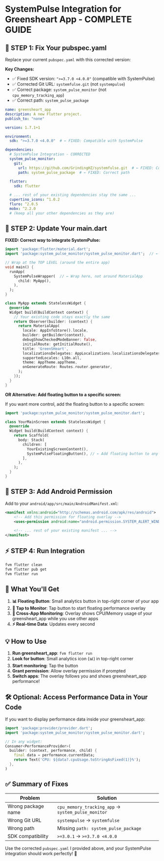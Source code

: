 # SystemPulse Integration for Greensheart App - COMPLETE GUIDE

## 🔧 **STEP 1: Fix Your pubspec.yaml**

Replace your current `pubspec.yaml` with this corrected version:

**Key Changes:**
- ✅ Fixed SDK version: `">=3.7.0 <4.0.0"` (compatible with SystemPulse)
- ✅ Corrected Git URL: `systemfulse.git` (not `systempulse`)
- ✅ Correct package: `system_pulse_monitor` (not `cpu_memory_tracking_app`)
- ✅ Correct path: `system_pulse_package`

```yaml
name: greensheart_app
description: A new Flutter project.
publish_to: "none"

version: 1.7.1+1

environment:
  sdk: ">=3.7.0 <4.0.0"  # ← FIXED: Compatible with SystemPulse

dependencies:
  # SystemPulse Integration - CORRECTED
  system_pulse_monitor:
    git:
      url: https://github.com/GrindingHZ/systemfulse.git  # ← FIXED: Correct URL
      path: system_pulse_package  # ← FIXED: Correct path
      
  flutter:
    sdk: flutter

  # ... rest of your existing dependencies stay the same ...
  cupertino_icons: ^1.0.2
  fluro: ^2.0.5
  mobx: ^2.2.0
  # (keep all your other dependencies as they are)
```

## 🚀 **STEP 2: Update Your main.dart**

**FIXED: Correct way to integrate SystemPulse:**

```dart
import 'package:flutter/material.dart';
import 'package:system_pulse_monitor/system_pulse_monitor.dart';  // ← ADD THIS

// Wrap at the TOP LEVEL (around the entire app)
void main() {
  runApp(
    SystemPulseWrapper(  // ← Wrap here, not around MaterialApp
      child: MyApp(),
    ),
  );
}

class MyApp extends StatelessWidget {
  @override
  Widget build(BuildContext context) {
    // Your existing code stays exactly the same
    return Observer(builder: (context) {
      return MaterialApp(
        locale: AppInfoStore().locale,
        builder: getBuilder(context),
        debugShowCheckedModeBanner: false,
        initialRoute: getInitialRoute(),
        title: 'GreenSHeart',
        localizationsDelegates: AppLocalizations.localizationsDelegates,
        supportedLocales: L10n.all,
        theme: AppTheme.appTheme,
        onGenerateRoute: Routes.router.generator,
      );
    });
  }
}
```

**OR Alternative: Add floating button to a specific screen:**

If you want more control, add the floating button to a specific screen:

```dart
import 'package:system_pulse_monitor/system_pulse_monitor.dart';

class YourMainScreen extends StatelessWidget {
  @override
  Widget build(BuildContext context) {
    return Scaffold(
      body: Stack(
        children: [
          YourExistingScreenContent(),
          SystemPulseFloatingButton(), // ← Add floating button to any screen
        ],
      ),
    );
  }
}
```

## 📱 **STEP 3: Add Android Permission**

Add to your `android/app/src/main/AndroidManifest.xml`:

```xml
<manifest xmlns:android="http://schemas.android.com/apk/res/android">
    <!-- Add this permission for floating overlay -->
    <uses-permission android:name="android.permission.SYSTEM_ALERT_WINDOW"/>
    
    <!-- ... rest of your existing manifest ... -->
</manifest>
```

## ⚡ **STEP 4: Run Integration**

```bash
fvm flutter clean
fvm flutter pub get
fvm flutter run
```

## 🎯 **What You'll Get**

1. **📊 Floating Button**: Small analytics button in top-right corner of your app
2. **🔄 Tap to Monitor**: Tap button to start floating performance overlay
3. **📱 Cross-App Monitoring**: Overlay shows CPU/Memory usage of your greensheart_app while you use other apps
4. **⚡ Real-time Data**: Updates every second

## 💡 **How to Use**

1. **Run greensheart_app**: `fvm flutter run`
2. **Look for button**: Small analytics icon (📊) in top-right corner
3. **Start monitoring**: Tap the button
4. **Grant permission**: Allow overlay permission if prompted
5. **Switch apps**: The overlay follows you and shows greensheart_app performance!

## 🛠️ **Optional: Access Performance Data in Your Code**

If you want to display performance data inside your greensheart_app:

```dart
import 'package:provider/provider.dart';
import 'package:system_pulse_monitor/system_pulse_monitor.dart';

// In any widget:
Consumer<PerformanceProvider>(
  builder: (context, performance, child) {
    final data = performance.currentData;
    return Text('CPU: ${data?.cpuUsage.toStringAsFixed(1)}%');
  },
)
```

## ✅ **Summary of Fixes**

| Problem | Solution |
|---------|----------|
| Wrong package name | `cpu_memory_tracking_app` → `system_pulse_monitor` |
| Wrong Git URL | `systempulse` → `systemfulse` |
| Wrong path | Missing `path: system_pulse_package` |
| SDK compatibility | `>=3.0.1` → `>=3.7.0 <4.0.0` |

Use the corrected `pubspec.yaml` I provided above, and your SystemPulse integration should work perfectly! 🎉

